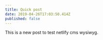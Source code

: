 ```yaml
---
title: Quick post
date: 2019-04-26T17:03:50.414Z
published: false
---
```

This is a new post to test netlify cms wysiwyg.
